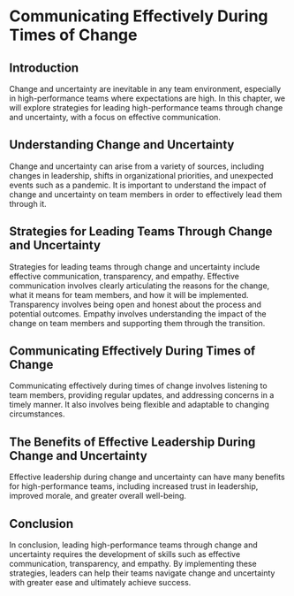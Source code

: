 # Communicating Effectively During Times of Change

Introduction
------------

Change and uncertainty are inevitable in any team environment, especially in high-performance teams where expectations are high. In this chapter, we will explore strategies for leading high-performance teams through change and uncertainty, with a focus on effective communication.

Understanding Change and Uncertainty
------------------------------------

Change and uncertainty can arise from a variety of sources, including changes in leadership, shifts in organizational priorities, and unexpected events such as a pandemic. It is important to understand the impact of change and uncertainty on team members in order to effectively lead them through it.

Strategies for Leading Teams Through Change and Uncertainty
-----------------------------------------------------------

Strategies for leading teams through change and uncertainty include effective communication, transparency, and empathy. Effective communication involves clearly articulating the reasons for the change, what it means for team members, and how it will be implemented. Transparency involves being open and honest about the process and potential outcomes. Empathy involves understanding the impact of the change on team members and supporting them through the transition.

Communicating Effectively During Times of Change
------------------------------------------------

Communicating effectively during times of change involves listening to team members, providing regular updates, and addressing concerns in a timely manner. It also involves being flexible and adaptable to changing circumstances.

The Benefits of Effective Leadership During Change and Uncertainty
------------------------------------------------------------------

Effective leadership during change and uncertainty can have many benefits for high-performance teams, including increased trust in leadership, improved morale, and greater overall well-being.

Conclusion
----------

In conclusion, leading high-performance teams through change and uncertainty requires the development of skills such as effective communication, transparency, and empathy. By implementing these strategies, leaders can help their teams navigate change and uncertainty with greater ease and ultimately achieve success.


